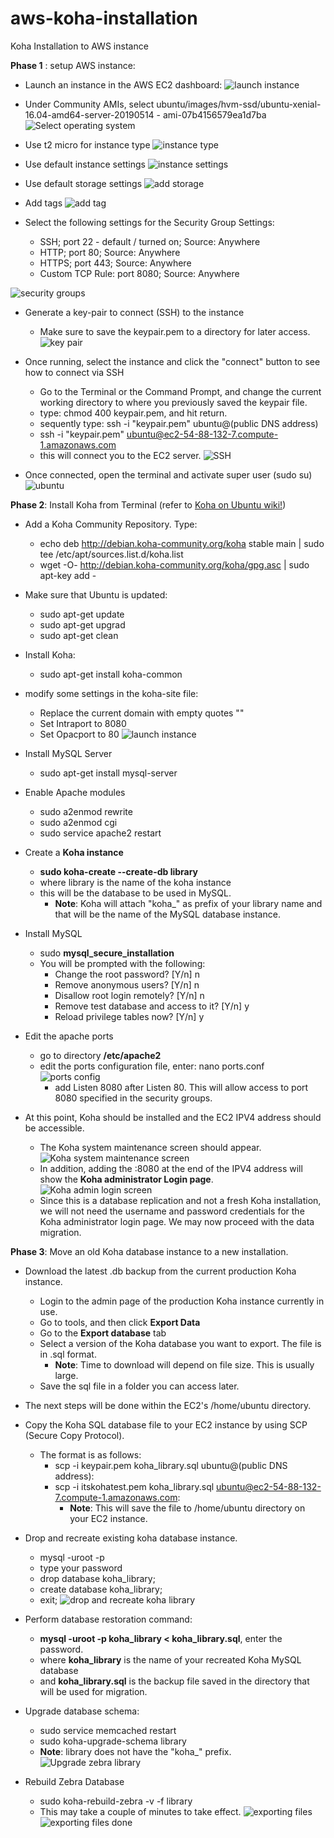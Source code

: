 # aws-koha-installation
Koha Installation to AWS instance

**Phase 1** : setup AWS instance:

* Launch an instance in the AWS EC2 dashboard:
![launch instance](../assets/001_create_instance.png)

* Under Community AMIs, select ubuntu/images/hvm-ssd/ubuntu-xenial-16.04-amd64-server-20190514 - ami-07b4156579ea1d7ba
![Select operating system](../assets/003_ubuntu_1604.png "Ubuntu 16.04")

* Use t2 micro for instance type
![instance type](../assets/004_t2_micro.png "Select the instance type")

* Use default instance settings
![instance settings](../assets/005_configure_instance_settings.png "Configure the instance settings")

* Use default storage settings
![add storage](../assets/006_add_storage.png "add storage")

* Add tags
![add tag](../assets/007_add_tag.png "add tag")

* Select the following settings for the Security Group Settings:

  * SSH; port 22 - default / turned on; Source: Anywhere
  * HTTP; port 80; Source: Anywhere
  * HTTPS; port 443; Source: Anywhere
  * Custom TCP Rule: port 8080; Source: Anywhere

![security groups](../assets/008_security_groups.png "add the security groups")

* Generate a key-pair to connect (SSH) to the instance
	* Make sure to save the keypair.pem to a directory for later access.
	![key pair](../assets/009_key_pair.png "key pair")
	

* Once running, select the instance and click the "connect" button to see how to connect via SSH

	* Go to the Terminal or the Command Prompt, and change the current working directory to where you previously saved the keypair file.
	* type: chmod 400 keypair.pem, and hit return.
	* sequently type: ssh -i "keypair.pem" ubuntu@(public DNS address)
	* ssh -i "keypair.pem" ubuntu@ec2-54-88-132-7.compute-1.amazonaws.com
	* this will connect you to the EC2 server.
![SSH](../assets/010_connect_to_instance.png "SSH to instance")

* Once connected, open the terminal and activate super user (sudo su)
![ubuntu](../assets/011_connect_to_ubuntu.png "Ubuntu")

**Phase 2**: Install Koha from Terminal (refer to [Koha on Ubuntu wiki!](https://wiki.koha-community.org/wiki/Koha_on_ubuntu_-_packages#Pre-Installation_Setup))

* Add a Koha Community Repository. Type:
	* echo deb http://debian.koha-community.org/koha stable main | sudo tee /etc/apt/sources.list.d/koha.list
	* wget -O- http://debian.koha-community.org/koha/gpg.asc | sudo apt-key add -

* Make sure that Ubuntu is updated:
	* sudo apt-get update
	* sudo apt-get upgrad
	* sudo apt-get clean

* Install Koha:
	* sudo apt-get install koha-common

* modify some settings in the koha-site file:
	* Replace the current domain with empty quotes ""
	* Set Intraport to 8080
	* Set Opacport to 80
	![launch instance](../assets/012_modify_koha_sites.png)

* Install MySQL Server
	* sudo apt-get install mysql-server

* Enable Apache modules
	* sudo a2enmod rewrite 
	* sudo a2enmod cgi 
	* sudo service apache2 restart

* Create a **Koha instance**
	* **sudo koha-create --create-db library**
	* where library is the name of the koha instance
	* this will be the database to be used in MySQL.
		* **Note**: Koha will attach "koha_" as prefix of your library name and that will be the name of the MySQL database instance.

* Install MySQL
	* sudo **mysql_secure_installation**
	* You will be prompted with the following:
		* Change the root password? [Y/n] n
		* Remove anonymous users? [Y/n] n
		* Disallow root login remotely? [Y/n] n
		* Remove test database and access to it? [Y/n] y
		* Reload privilege tables now? [Y/n] y

* Edit the apache ports
	* go to directory **/etc/apache2**
	* edit the ports configuration file, enter: nano ports.conf
		![ports config](../assets/013_ports_config.png "ports config 8080")
		*  add Listen 8080 after Listen 80. This will allow access to port 8080 specified in the security groups.

* At this point, Koha should be installed and the EC2 IPV4 address should be accessible.
	* The Koha system maintenance screen should appear.
	![Koha system maintenance screen](../assets/014_system_maintenance.png)
	* In addition, adding the :8080 at the end of the IPV4 address will show the **Koha administrator Login page**.
	![Koha admin login screen](../assets/015_koha_admin_login.png)
	* Since this is a database replication and not a fresh Koha installation, we will not need the username and password credentials for the Koha administrator login page. We may now proceed with the data migration.

**Phase 3**: Move an old Koha database instance to a new installation.

* Download the latest .db backup from the current production Koha instance.
	* Login to the admin page of the production Koha instance currently in use.
	* Go to tools, and then click **Export Data**
	* Go to the **Export database** tab
	* Select a version of the Koha database you want to export. The file is in .sql format.
		* **Note**: Time to download will depend on file size. This is usually large.
	* Save the sql file in a folder you can access later.

* The next steps will be done within the EC2's /home/ubuntu directory.

* Copy the Koha SQL database file to your EC2 instance by using SCP (Secure Copy Protocol).
	* The format is as follows:
		* scp -i keypair.pem koha_library.sql ubuntu@(public DNS address):
		* scp -i itskohatest.pem koha_library.sql ubuntu@ec2-54-88-132-7.compute-1.amazonaws.com:
			* **Note**: This will save the file to /home/ubuntu directory on your EC2 instance.

* Drop and recreate existing koha database instance.
	* mysql -uroot -p
	* type your password
	* drop database koha_library;
	* create database koha_library;
	* exit;
	![drop and recreate koha library](../assets/019_drop_recreate_koha_library.png)
	

* Perform database restoration command:
	* **mysql -uroot -p koha_library < koha_library.sql**, enter the password.
	* where **koha_library** is the name of your recreated Koha MySQL database
	* and **koha_library.sql** is the backup file saved in the directory that will be used for migration.

* Upgrade database schema:
	* sudo service memcached restart
	* sudo koha-upgrade-schema library
	* **Note**: library does not have the "koha_" prefix.
	![Upgrade zebra library](../assets/016_upgrade_zebra_library.png)

* Rebuild Zebra Database
	* sudo koha-rebuild-zebra -v -f library
	* This may take a couple of minutes to take effect.
	![exporting files](../assets/017_exporting_database_files.png)
	![exporting files done](../assets/018_exporting_database_done.png)